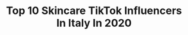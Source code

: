 ---
title: Top 10 Skincare TikTok Influencers In Italy In 2020
description: >-
  Find top skincare TikTok influencers in Italy in 2020. Most popular hashtags: #makeupchallenge #greenscreen #eyeliner #lowcost.
platform: TikTok
profiles:
  - username: "giorgiaruggieri_"
    fullname: >-
      Giorgia Ruggieri
    location: "Italy"
    followers: 4964
    engagement: 971
    commentsToLikes: 0.084893
    id: ck9du5lxff4kd0j78k0yl5mmd
    verified: false
    hashtags: "#notforyou, #collection, #challenge, #lowcost"
  - username: "beatricegherardini"
    fullname: >-
      beatricegherardini
    location: "Italy"
    followers: 633935
    engagement: 2101
    commentsToLikes: 0.045920
    id: ck8tt7jnhrsni0j78zbdz5qdj
    verified: false
    hashtags: "#aesth, #fashiontip, #aest, #look"
  - username: "oksdane"
    fullname: >-
      oks dane 
    location: "Italy"
    followers: 235200
    engagement: 2301
    commentsToLikes: 0.006523
    id: ck8ja6zwoqy0p0j78302x2zpv
    verified: false
    hashtags: "#fashion, #fashiontiktok, #quarantine, #tiktokskincare"
  - username: "she.makeup"
    fullname: >-
      Sheila 🔥
    location: "Italy"
    followers: 2561
    engagement: 627
    commentsToLikes: 0.061291
    id: ck9du5jf4f3uq0j78k891aosm
    verified: false
    hashtags: "#greenscreen, #aesthetic, #peelingsolution, #makeupvideo"
  - username: "rita_makeupaddicted"
    fullname: >-
      Rita_makeupaddicted
    location: "Italy"
    followers: 22402
    engagement: 1234
    commentsToLikes: 0.018374
    id: cka6bsze51lkx0i787io6b311
    verified: false
    hashtags: "#portagioie, #faidate, #neon, #goodmolecules"
  - username: "cocolavieenrose"
    fullname: >-
      Valeria Arizzi
    location: "Italy"
    followers: 4026
    engagement: 534
    commentsToLikes: 0.066720
    id: ck8vsi6p5dp000j78dilpl6bu
    verified: false
    hashtags: "#pose, #haircare, #bounce, #comments"
  - username: "monique_makeup_"
    fullname: >-
      Monica Montagna
    location: "Italy"
    followers: 5905
    engagement: 1072
    commentsToLikes: 0.022859
    id: cka676ojrju080i78tbw22bj5
    verified: false
    hashtags: "#forupage, #quarantenacheck, #funny, #exposingmyself"
  - username: "martapareccini"
    fullname: >-
      Marta Pareccini
    location: "Italy"
    followers: 8180
    engagement: 738
    commentsToLikes: 0.014427
    id: ck8vsi18kdnz70j788usd969d
    verified: false
    hashtags: "#dailyinspo, #facialmask, #makeupchallenge, #whatsinmybag"
  - username: "giogenius"
    fullname: >-
      Giogenius 
    location: "Italy"
    followers: 166098
    engagement: 2303
    commentsToLikes: 0.010110
    id: ck9re2y8c0isc0j7839b6tvdr
    verified: false
    hashtags: "#nero, #adoro, #videoinutili, #pesche"
  - username: "arienne.makeup"
    fullname: >-
      Arianna
    location: "Italy"
    followers: 364215
    engagement: 2156
    commentsToLikes: 0.004283
    id: cka67dv26ko850i78qahka7df
    verified: false
    hashtags: "#skincare, #eyeliner, #imparacontiktok, #mascara"
---